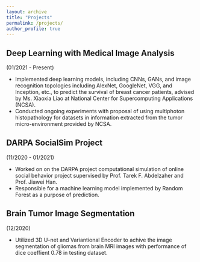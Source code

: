 ```yaml
---
layout: archive
title: "Projects"
permalink: /projects/
author_profile: true
---
```


Deep Learning with Medical Image Analysis
---
(01/2021 - Present)
* Implemented deep learning models, including CNNs, GANs, and image recognition topologies including AlexNet, GoogleNet, VGG, and Inception, etc., to predict the survival of breast cancer patients, advised by Ms. Xiaoxia Liao at National Center for Supercomputing Applications (NCSA).
* Conducted ongoing experiments with proposal of using multiphoton histopathology for datasets in information extracted from the tumor micro-environment provided by NCSA.

DARPA SocialSim Project
---
(11/2020 - 01/2021)
* Worked on on the DARPA project computational simulation of online social behavior project supervised by Prof. Tarek F. Abdelzaher and Prof. Jiawei Han.
* Responsible for a machine learning model implemented by Random Forest as a purpose of prediction.

Brain Tumor Image Segmentation
---
(12/2020)
* Utilized 3D U-net and Variantional Encoder to achive the image segmentation of gliomas from brain MRI images with performance of dice coeffient 0.78 in testing dataset.

